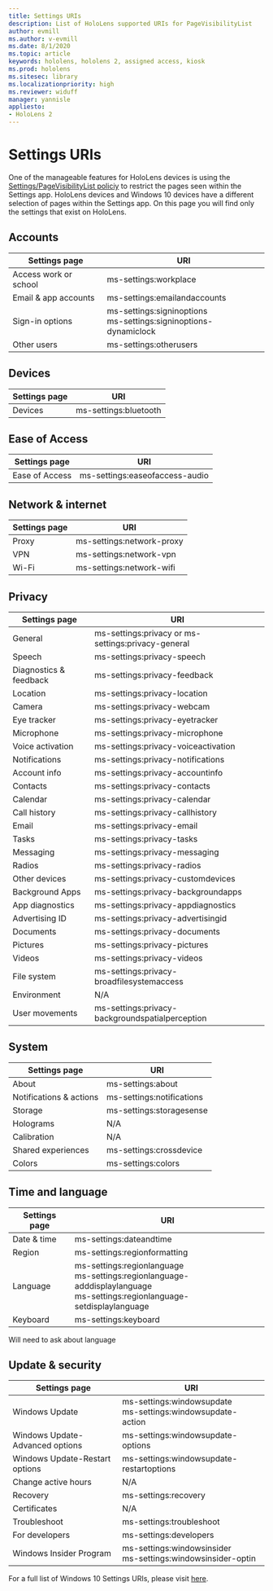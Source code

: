 ```yaml
---
title: Settings URIs
description: List of HoloLens supported URIs for PageVisibilityList
author: evmill
ms.author: v-evmill
ms.date: 8/1/2020
ms.topic: article
keywords: hololens, hololens 2, assigned access, kiosk
ms.prod: hololens
ms.sitesec: library
ms.localizationpriority: high
ms.reviewer: widuff
manager: yannisle
appliesto:
- HoloLens 2
---
```


# Settings URIs

One of the manageable features for HoloLens devices is using the [Settings/PageVisibilityList policiy](https://docs.microsoft.com/windows/client-management/mdm/policy-csp-settings#settings-pagevisibilitylist) to restrict the pages seen within the Settings app. HoloLens devices and Windows 10 devices have a different selection of pages within the Settings app. On this page you will find only the settings that exist on HoloLens. 

## Accounts

|Settings page| URI |
|-------------|-----|
| Access work or school | ms-settings:workplace |
| Email & app accounts  | ms-settings:emailandaccounts |
| Sign-in options | ms-settings:signinoptions<br>ms-settings:signinoptions-dynamiclock |
| Other users | ms-settings:otherusers |

## Devices

|Settings page| URI |
|-------------|-----|
| Devices | ms-settings:bluetooth |

## Ease of Access

|Settings page| URI |
|-------------|-----|
| Ease of Access | ms-settings:easeofaccess-audio |

## Network & internet

|Settings page| URI |
|-------------|-----|
| Proxy | ms-settings:network-proxy |
| VPN | ms-settings:network-vpn |
| Wi-Fi | ms-settings:network-wifi |

## Privacy

|Settings page| URI |
|-------------|-----|
| General | ms-settings:privacy or ms-settings:privacy-general |
| Speech | ms-settings:privacy-speech |
| Diagnostics & feedback | ms-settings:privacy-feedback |
| Location | ms-settings:privacy-location |
| Camera | ms-settings:privacy-webcam |
| Eye tracker | ms-settings:privacy-eyetracker |
| Microphone | ms-settings:privacy-microphone |
| Voice activation | ms-settings:privacy-voiceactivation |
| Notifications | ms-settings:privacy-notifications |
| Account info | ms-settings:privacy-accountinfo |
| Contacts | ms-settings:privacy-contacts |
| Calendar | ms-settings:privacy-calendar |
| Call history | ms-settings:privacy-callhistory |
| Email | ms-settings:privacy-email |
| Tasks | ms-settings:privacy-tasks |
| Messaging | ms-settings:privacy-messaging |
| Radios | ms-settings:privacy-radios |
| Other devices | ms-settings:privacy-customdevices |
| Background Apps | ms-settings:privacy-backgroundapps |
| App diagnostics | ms-settings:privacy-appdiagnostics |
| Advertising ID | ms-settings:privacy-advertisingid |
| Documents | ms-settings:privacy-documents |
| Pictures | ms-settings:privacy-pictures |
| Videos | ms-settings:privacy-videos |
| File system | ms-settings:privacy-broadfilesystemaccess |
| Environment | N/A |
| User movements | ms-settings:privacy-backgroundspatialperception |

## System

|Settings page| URI |
|-------------|-----|
| About | ms-settings:about |
| Notifications & actions |	ms-settings:notifications |
| Storage | ms-settings:storagesense |
| Holograms | N/A |
| Calibration | N/A |
| Shared experiences | ms-settings:crossdevice |
| Colors | ms-settings:colors |

## Time and language

|Settings page| URI |
|-------------|-----|
| Date & time | ms-settings:dateandtime |
| Region | ms-settings:regionformatting |
| Language | ms-settings:regionlanguage<br/>ms-settings:regionlanguage-adddisplaylanguage<br/>ms-settings:regionlanguage-setdisplaylanguage |
| Keyboard | ms-settings:keyboard |

Will need to ask about language 

## Update & security

|Settings page| URI |
|-------------|-----|
| Windows Update | ms-settings:windowsupdate<br>ms-settings:windowsupdate-action |
| Windows Update-Advanced options | ms-settings:windowsupdate-options |
| Windows Update-Restart options | ms-settings:windowsupdate-restartoptions |
| Change active hours | N/A |
| Recovery | ms-settings:recovery |
| Certificates | N/A |
| Troubleshoot | ms-settings:troubleshoot |
| For developers | ms-settings:developers |
| Windows Insider Program | ms-settings:windowsinsider <br/>ms-settings:windowsinsider-optin |

For a full list of Windows 10 Settings URIs, please visit [here](https://docs.microsoft.com/windows/uwp/launch-resume/launch-settings-app#ms-settings-uri-scheme-reference). 
